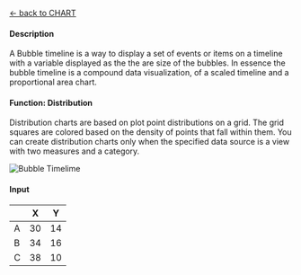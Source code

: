 [ <- back to CHART](https://github.com/usds/Data-Visualization-Catalog/blob/main/Charts/readme.md)

#### Description

<p> A Bubble timeline is a way to display a set of events or items on a timeline with a variable displayed as the the are size of the bubbles. In essence the bubble timeline is a compound data visualization, of a scaled timeline and a proportional area chart.
  
#### Function: Distribution

<p> Distribution charts are based on plot point distributions on a grid. The grid squares are colored based on the density of points that fall within them. You can create distribution charts only when the specified data source is a view with two measures and a category.

  
![Bubble Timelime]([https://github.com/usds/Data-Visualization-Catalog/blob/main/Charts/images/bubble.png](https://github.com/usds/Data-Visualization-Catalog/blob/main/Charts/images/bubble_01.png))
  
#### Input
|   | X  | Y  |
|---|----|----|
| A | 30 | 14 |
| B | 34 | 16 |
| C | 38 | 10 |
  
 
